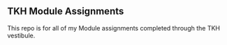 ## TKH Module Assignments

This repo is for all of my Module assignments completed through the TKH vestibule.
